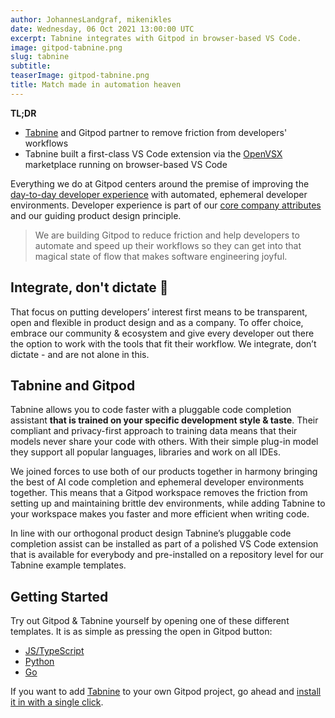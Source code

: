 ```yaml
---
author: JohannesLandgraf, mikenikles
date: Wednesday, 06 Oct 2021 13:00:00 UTC
excerpt: Tabnine integrates with Gitpod in browser-based VS Code.
image: gitpod-tabnine.png
slug: tabnine
subtitle:
teaserImage: gitpod-tabnine.png
title: Match made in automation heaven
---
```


<script context="module">
  export const prerender = true;
</script>

**TL;DR**

- [Tabnine](https://www.tabnine.com/) and Gitpod partner to remove friction from developers' workflows
- Tabnine built a first-class VS Code extension via the [OpenVSX](https://open-vsx.org/) marketplace running on browser-based VS Code

Everything we do at Gitpod centers around the premise of improving the [day-to-day developer experience](https://devxconf.org/manifesto) with automated, ephemeral developer environments. Developer experience is part of our [core company attributes](https://www.notion.so/gitpod/Values-Attributes-2ed4c2f93c84499b98e3b5389980992e) and our guiding product design principle.

> We are building Gitpod to reduce friction and help developers to automate and speed up their workflows so they can get into that magical state of flow that makes software engineering joyful.

## Integrate, don't dictate 👐

That focus on putting developers’ interest first means to be transparent, open and flexible in product design and as a company. To offer choice, embrace our community & ecosystem and give every developer out there the option to work with the tools that fit their workflow. We integrate, don’t dictate - and are not alone in this.

## Tabnine and Gitpod

Tabnine allows you to code faster with a pluggable code completion assistant **that is trained on your specific development style & taste**. Their compliant and privacy-first approach to training data means that their models never share your code with others. With their simple plug-in model they support all popular languages, libraries and work on all IDEs.

We joined forces to use both of our products together in harmony bringing the best of AI code completion and ephemeral developer environments together. This means that a Gitpod workspace removes the friction from setting up and maintaining brittle dev environments, while adding Tabnine to your workspace makes you faster and more efficient when writing code.

In line with our orthogonal product design Tabnine’s pluggable code completion assist can be installed as part of a polished VS Code extension that is available for everybody and pre-installed on a repository level for our Tabnine example templates.

## Getting Started

Try out Gitpod & Tabnine yourself by opening one of these different templates. It is as simple as pressing the open in Gitpod button:

- [JS/TypeScript](https://github.com/gitpod-io/template-typescript-node-tabnine)
- [Python](https://github.com/gitpod-io/template-python-flask-tabnine)
- [Go](https://github.com/gitpod-io/template-golang-cli-tabnine)

If you want to add [Tabnine](https://open-vsx.org/extension/TabNine/tabnine-vscode) to your own Gitpod project, go ahead and [install it in with a single click](https://www.gitpod.io/docs/ides-and-editors/vscode-extensions#installing-an-extension).
